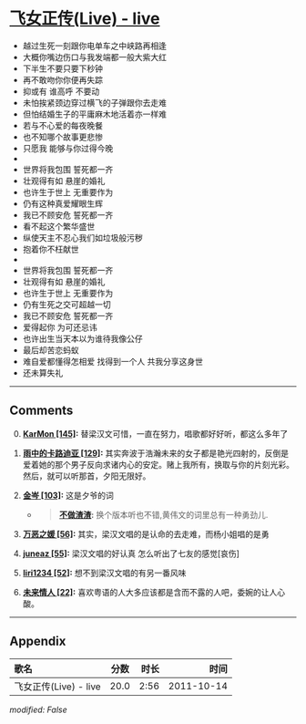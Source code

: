 # [飞女正传(Live) - live](https://music.163.com/song?id=64224)

* 越过生死一刻跟你电单车之中峡路再相逢
* 大概你嘴边伤口与我发端都一般大紫大红
* 下半生不要只要下秒钟
* 再不敢吻你你便再失踪
* 抑或有 谁高呼 不要动
* 未怕挨紧颈边穿过横飞的子弹跟你去走难
* 但怕结婚生子的平庸麻木地活着亦一样难
* 若与不心爱的每夜晚餐
* 也不知哪个故事更悲惨
* 只愿我 能够与你过得今晚
* 
* 世界将我包围 誓死都一齐
* 壮观得有如 悬崖的婚礼
* 也许生于世上 无重要作为
* 仍有这种真爱耀眼生辉
* 我已不顾安危 誓死都一齐
* 看不起这个繁华盛世
* 纵使天主不忍心我们如垃圾般污秽
* 抱着你不枉献世
* 
* 世界将我包围 誓死都一齐
* 壮观得有如 悬崖的婚礼
* 也许生于世上 无重要作为
* 仍有生死之交可超越一切
* 我已不顾安危 誓死都一齐
* 爱得起你 为可还忌讳
* 也许出生当天本以为谁待我像公仔
* 最后却苦恋蚂蚁
* 难自爱都懂得怎相爱 找得到一个人 共我分享这身世
* 还未算失礼


---

## Comments
0. **[KarMon \[145\]](https://music.163.com/#/user/home?id=81971069):** 替梁汉文可惜，一直在努力，唱歌都好好听，都这么多年了

1. **[雨中的卡路迪亚 \[129\]](https://music.163.com/#/user/home?id=9673765):** 其实奔波于浩瀚未来的女子都是艳光四射的，反倒是爱着她的那个男子反向求诸内心的安定。赌上我所有，换取与你的片刻光彩。然后，就可以听那首，夕阳无限好。

2. **[金岑 \[103\]](https://music.163.com/#/user/home?id=52857230):** 这是夕爷的词
	* > **[不做渣渣](https://music.163.com/#/user/home?id=65303920):** 换个版本听也不错,黄伟文的词里总有一种勇劲儿.

3. **[万恶之媛 \[56\]](https://music.163.com/#/user/home?id=110985137):** 其实，梁汉文唱的是认命的去走难，而杨小姐唱的是勇

4. **[juneaz \[55\]](https://music.163.com/#/user/home?id=38041733):** 梁汉文唱的好认真 怎么听出了七友的感觉[哀伤]

5. **[liri1234 \[52\]](https://music.163.com/#/user/home?id=34615399):** 想不到梁汉文唱的有另一番风味

6. **[未来情人 \[22\]](https://music.163.com/#/user/home?id=44265438):** 喜欢粤语的人大多应该都是含而不露的人吧，委婉的让人心酸。



---

## Appendix

|歌名|分数|时长|时间|
|:---|:---:|---:|---:|
|飞女正传(Live) - live|20.0|2:56|2011-10-14

*modified: False*